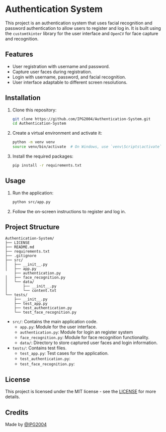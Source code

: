 # Authentication System

This project is an authentication system that uses facial recognition and password authentication to allow users to register and log in. It is built using the `customtkinter` library for the user interface and `OpenCV` for face capture and recognition.

## Features

- User registration with username and password.
- Capture user faces during registration.
- Login with username, password, and facial recognition.
- User interface adaptable to different screen resolutions.

## Installation

1. Clone this repository:
    ```sh
    git clone https://github.com/IPG2004/Authentication-System.git
    cd Authentication-System
    ```

2. Create a virtual environment and activate it:
    ```sh
    python -m venv venv
    source venv/bin/activate  # On Windows, use `venv\Scripts\activate`
    ```

3. Install the required packages:
    ```sh
    pip install -r requirements.txt
    ```

## Usage

1. Run the application:
    ```sh
    python src/app.py
    ```

2. Follow the on-screen instructions to register and log in.

## Project Structure

```plaintext
Authentication-System/
├── LICENSE
├── README.md
├── requirements.txt
├── .gitignore
├── src/
│   ├── __init__.py
│   ├── app.py
    ├── authentication.py
│   ├── face_recognition.py
│   └── data/
│       ├── __init__.py
│       └── content.txt
└── tests/
    ├── __init__.py
    ├── test_app.py
    ├── test_authentication.py
    └── test_face_recognition.py
```

- `src/`: Contains the main application code.
    - `app.py`: Module for the user interface.
    - `authentication.py`: Module for login an register system
    - `face_recognition.py`: Module for face recognition functionality.
    - `data/`: Directory to store captured user faces and login information.
- `tests/`: Contains test files.
    - `test_app.py`: Test cases for the application.
    - `test_authentication.py`:
    - `test_face_recognition.py`:

## License

This project is licensed under the MIT license - see the [LICENSE](LICENSE) for more details.

## Credits

Made by [@IPG2004](https://github.com/IPG2004)